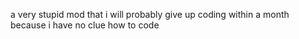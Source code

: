 a very stupid mod that i will probably give up coding within a month because i have no clue how to code
